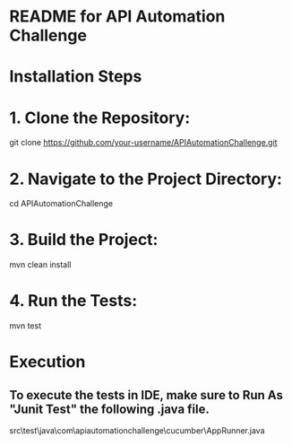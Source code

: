 # README for API Automation Challenge

# Installation Steps

# 1. Clone the Repository:
git clone https://github.com/your-username/APIAutomationChallenge.git

# 2. Navigate to the Project Directory:
cd APIAutomationChallenge

# 3. Build the Project:
mvn clean install

# 4. Run the Tests:
mvn test

# Execution
## To execute the tests in IDE, make sure to Run As "Junit Test" the following .java file.
src\test\java\com\apiautomationchallenge\cucumber\AppRunner.java
